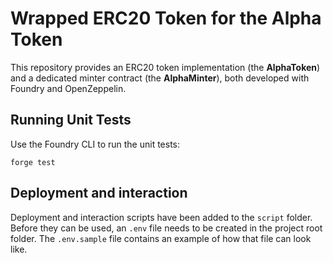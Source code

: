 # Wrapped ERC20 Token for the Alpha Token

This repository provides an ERC20 token implementation (the **AlphaToken**) and a dedicated minter contract (the **AlphaMinter**), both developed with Foundry and OpenZeppelin.

## Running Unit Tests

Use the Foundry CLI to run the unit tests:

```shell
forge test
```

## Deployment and interaction

Deployment and interaction scripts have been added to the `script` folder. Before they can be used, an `.env` file needs to be created in the project root folder. The `.env.sample` file contains an example of how that file can look like.